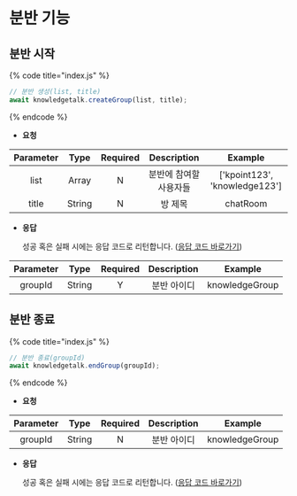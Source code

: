 # 분반 기능
 
## 분반 시작

{% code title="index.js" %}
```javascript
// 분반 생성(list, title)
await knowledgetalk.createGroup(list, title);
```
{% endcode %}

- **요청**

| <center>**Parameter**</center> | <center>**Type**</center> | <center>**Required**</center> |   <center>**Description**</center>   |   <center>**Example**</center>   |
|:-:|:-:|:-:|:-:|:-:|
|              list             |           Array           |                N               |     분반에 참여할 사용자들     | ['kpoint123', 'knowledge123'] | 
|             title             |          String           |                N               |            방 제목            |           chatRoom            | 

- **응답**

  성공 혹은 실패 시에는 응답 코드로 리턴합니다. ([응답 코드 바로가기](code.md))

| <center>**Parameter**</center> | <center>**Type**</center> | <center>**Required**</center> |   <center>**Description**</center>   |   <center>**Example**</center>   |
|:-:|:-:|:-:|:-:|:-:|
|             groupId           |           String          |                Y               |          분반 아이디          |          knowledgeGroup       |
 
## 분반 종료

{% code title="index.js" %}
```javascript
// 분반 종료(groupId)
await knowledgetalk.endGroup(groupId);
```
{% endcode %}

- **요청**

| <center>**Parameter**</center> | <center>**Type**</center> | <center>**Required**</center> |   <center>**Description**</center>   |   <center>**Example**</center>   |
|:-:|:-:|:-:|:-:|:-:|
|            groupId            |           String          |                N               |           분반 아이디         |         knowledgeGroup         |

- **응답**

  성공 혹은 실패 시에는 응답 코드로 리턴합니다. ([응답 코드 바로가기](code.md))